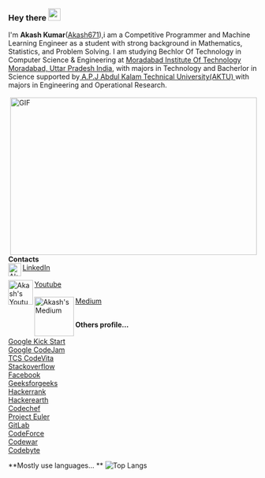 
### Hey there <img src="https://media.giphy.com/media/hvRJCLFzcasrR4ia7z/giphy.gif" width="25px">
I'm **Akash Kumar**(<a href="https://github.com/Akash671/" target="_blank">Akash671</a>),i am a Competitive Programmer and Machine Learning Engineer as a student with strong background in Mathematics, Statistics, and Problem Solving. I am studying Bechlor Of Technology in Computer Science & Engineering at <a href="https://www.mitmoradabad.edu.in/" target="_blank"> Moradabad Institute Of Technology Moradabad, Uttar Pradesh India</a>, with majors in Technology and Bacherlor in Science supported by<a href="https://aktu.ac.in/"> A.P.J Abdul Kalam Technical University(AKTU) </a>with majors in Engineering and Operational Research. <br> <br>
<img align="right" alt="GIF" src="https://cdn.dribbble.com/users/2344801/screenshots/4774578/alphatestersanimation2.gif?raw=true" width="500" height="320"/>
<br>
**Contacts**
<br>
<img align="left" alt="Akash's LinkdeIN" width="26px" src="https://image.flaticon.com/icons/png/512/174/174857.png"/> <a href="https://www.linkedin.com/in/akash-kumar-52563018a/">LinkedIn</a>
<br>
<br>
<img align="left" alt="Akash's Youtube" width="50px" src="https://upload.wikimedia.org/wikipedia/commons/thumb/e/e1/Logo_of_YouTube_%282015-2017%29.svg/1200px-Logo_of_YouTube_%282015-2017%29.svg.png"/> <a href="https://youtu.be/DgjB3GTsdao">Youtube</a>
<br><br>
<img align="left" alt="Akash's Medium" width="80px" src="https://miro.medium.com/max/8976/1*Ra88BZ-CSTovFS2ZSURBgg.png"/> <a href="https://medium.com/@akashsaininasa">Medium</a>
<br>
<br>

**Others profile...**  
<br>
<a href="https://codingcompetitions.withgoogle.com/kickstart/certificate/summary/000000000019ffc6">Google Kick Start</a>
<br>
<a href="https://codingcompetitions.withgoogle.com/codejam/certificate/summary/00000000001857b3">Google CodeJam</a>
<br>
<a href="https://nextstep.tcs.com/campus/#/CT20203113369">TCS CodeVita</a>
<br>
<a href="https://stackoverflow.com/users/14312178/akash-kumar?tab=profile/">Stackoverflow</a>
<br>
<a href="https://www.facebook.com/profile.php?id=100034209998322">Facebook</a>
<br>
<a href="https://auth.geeksforgeeks.org/user/hitmanmit1996/practice/">Geeksforgeeks</a>
<br>
<a href="https://www.hackerrank.com/akashsaini454545">Hackerrank</a>
<br>
<a href="http://www.hackerearth.com/@akash4031">Hackerearth</a>
<br>
<a href="https://www.codechef.com/users/akash1996kumar">Codechef</a>
<br>
<a href="https://projecteuler.net/profile/Akash1996.png">Project Euler</a>
<br>
<a href="https://gitlab.com/Akash671">GitLab</a>
<br>
<a href="http://codeforces.com/profile/akashsaini454545">CodeForce</a>
<br>
<a href="https://www.codewars.com/users/Akash671">Codewar</a>
<br>
<a href="https://www.coderbyte.com/profile/Akash1996">Codebyte</a>





**Mostly use languages... **
![Top Langs](https://github-readme-stats.vercel.app/api/top-langs/?username=Akash671)
